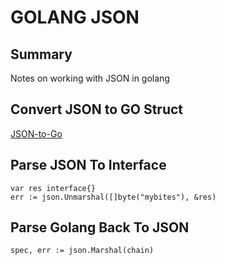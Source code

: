 # GOLANG JSON

## Summary

Notes on working with JSON in golang

## Convert JSON to GO Struct

[JSON-to-Go](https://mholt.github.io/json-to-go/)

## Parse JSON To Interface

```golang
var res interface{}
err := json.Unmarshal([]byte("mybites"), &res)
```

## Parse Golang Back To JSON

```golang
spec, err := json.Marshal(chain)
```
